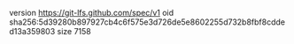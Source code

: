 version https://git-lfs.github.com/spec/v1
oid sha256:5d39280b897927cb4c6f575e3d726de5e8602255d732b8fbf8cdded13a359803
size 7158
